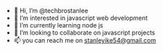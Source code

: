 - 👋 Hi, I’m @techbrostanlee
- 👀 I’m interested in javascript web development
- 🌱 I’m currently learning node js
- 💞️ I’m looking to collaborate on javascript projects
- 📫 you can reach me on stanleyike54@gmail.com 

<!---
techbrostanlee/techbrostanlee is a ✨ special ✨ repository because its `README.md` (this file) appears on your GitHub profile.
You can click the Preview link to take a look at your changes.
--->
